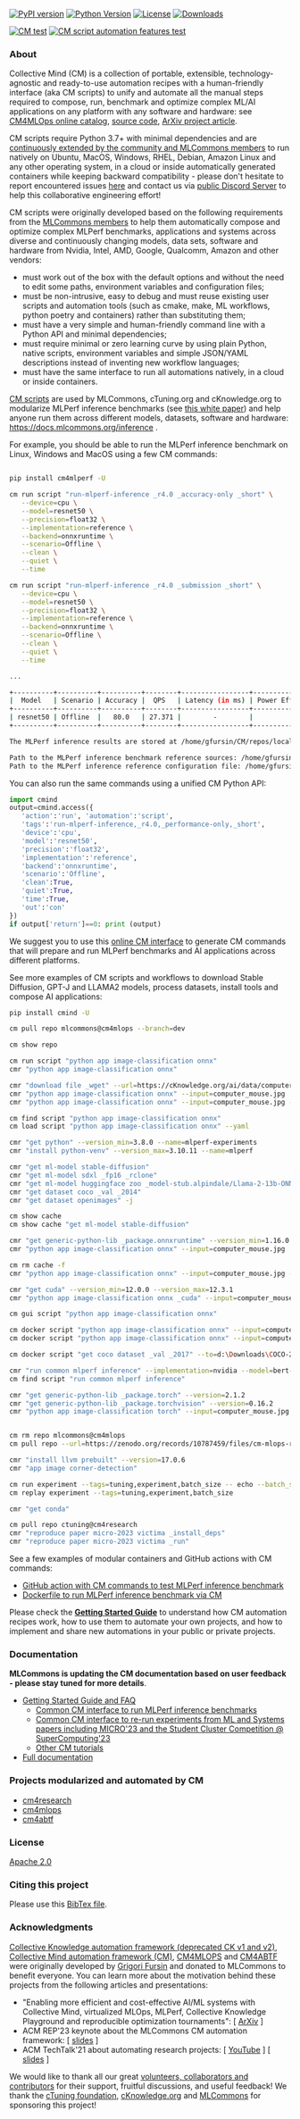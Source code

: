 [![PyPI version](https://badge.fury.io/py/cmind.svg)](https://pepy.tech/project/cmind)
[![Python Version](https://img.shields.io/badge/python-3+-blue.svg)](https://github.com/mlcommons/ck/tree/master/cm/cmind)
[![License](https://img.shields.io/badge/License-Apache%202.0-green)](LICENSE.md)
[![Downloads](https://static.pepy.tech/badge/cmind)](https://pepy.tech/project/cmind)

[![CM test](https://github.com/mlcommons/ck/actions/workflows/test-cm.yml/badge.svg)](https://github.com/mlcommons/ck/actions/workflows/test-cm.yml)
[![CM script automation features test](https://github.com/mlcommons/ck/actions/workflows/test-cm-script-features.yml/badge.svg)](https://github.com/mlcommons/ck/actions/workflows/test-cm-script-features.yml)

### About

Collective Mind (CM) is a collection of portable, extensible, technology-agnostic and ready-to-use automation recipes
with a human-friendly interface (aka CM scripts) to unify and automate all the manual steps required to compose, run, benchmark and optimize complex ML/AI applications 
on any platform with any software and hardware: see [CM4MLOps online catalog](https://access.cknowledge.org/playground/?action=scripts), 
[source code](https://github.com/mlcommons/ck/blob/master/cm-mlops/script), [ArXiv project article](https://arxiv.org/abs/2406.16791).

CM scripts require Python 3.7+ with minimal dependencies and are 
[continuously extended by the community and MLCommons members](https://github.com/mlcommons/ck/blob/master/CONTRIBUTING.md)
to run natively on Ubuntu, MacOS, Windows, RHEL, Debian, Amazon Linux
and any other operating system, in a cloud or inside automatically generated containers
while keeping backward compatibility - please don't hesitate 
to  report encountered issues [here](https://github.com/mlcommons/ck/issues) 
and contact us via [public Discord Server](https://discord.gg/JjWNWXKxwT) 
to help this collaborative engineering effort!

CM scripts were originally developed based on the following requirements from the
[MLCommons members](https://mlcommons.org) 
to help them automatically compose and optimize complex MLPerf benchmarks, applications and systems
across diverse and continuously changing models, data sets, software and hardware
from Nvidia, Intel, AMD, Google, Qualcomm, Amazon and other vendors:
* must work out of the box with the default options and without the need to edit some paths, environment variables and configuration files;
* must be non-intrusive, easy to debug and must reuse existing 
  user scripts and automation tools (such as cmake, make, ML workflows, 
  python poetry and containers) rather than substituting them; 
* must have a very simple and human-friendly command line with a Python API and minimal dependencies;
* must require minimal or zero learning curve by using plain Python, native scripts, environment variables 
  and simple JSON/YAML descriptions instead of inventing new workflow languages;
* must have the same interface to run all automations natively, in a cloud or inside containers.

[CM scripts](https://access.cknowledge.org/playground/?action=scripts) 
are used by MLCommons, cTuning.org and cKnowledge.org to modularize MLPerf inference benchmarks
(see [this white paper](https://arxiv.org/abs/2406.16791))
and help anyone run them across different models, datasets, software and hardware: 
https://docs.mlcommons.org/inference .

For example, you should be able to run the MLPerf inference benchmark on Linux, Windows and MacOS
using a few CM commands:

```bash

pip install cm4mlperf -U

cm run script "run-mlperf-inference _r4.0 _accuracy-only _short" \
   --device=cpu \
   --model=resnet50 \
   --precision=float32 \
   --implementation=reference \
   --backend=onnxruntime \
   --scenario=Offline \
   --clean \
   --quiet \
   --time

cm run script "run-mlperf-inference _r4.0 _submission _short" \
   --device=cpu \
   --model=resnet50 \
   --precision=float32 \
   --implementation=reference \
   --backend=onnxruntime \
   --scenario=Offline \
   --clean \
   --quiet \
   --time

...

+----------+----------+----------+--------+-----------------+---------------------------------+
|  Model   | Scenario | Accuracy |  QPS   | Latency (in ms) | Power Efficiency (in samples/J) |
+----------+----------+----------+--------+-----------------+---------------------------------+
| resnet50 | Offline  |   80.0   | 27.371 |        -        |                                 |
+----------+----------+----------+--------+-----------------+---------------------------------+

The MLPerf inference results are stored at /home/gfursin/CM/repos/local/cache/a504fb143e97452f/test_results

Path to the MLPerf inference benchmark reference sources: /home/gfursin/CM/repos/local/cache/8061c243b8b54a3b/inference
Path to the MLPerf inference reference configuration file: /home/gfursin/CM/repos/local/cache/8061c243b8b54a3b/inference/mlperf.conf
```

You can also run the same commands using a unified CM Python API:

```python
import cmind
output=cmind.access({
   'action':'run', 'automation':'script',
   'tags':'run-mlperf-inference,_r4.0,_performance-only,_short',
   'device':'cpu',
   'model':'resnet50',
   'precision':'float32',
   'implementation':'reference',
   'backend':'onnxruntime',
   'scenario':'Offline',
   'clean':True,
   'quiet':True,
   'time':True,
   'out':'con'
})
if output['return']==0: print (output)
```


We suggest you to use this [online CM interface](https://access.cknowledge.org/playground/?action=howtorun)
to generate CM commands that will prepare and run MLPerf benchmarks and AI applications across different platforms.


See more examples of CM scripts and workflows to download Stable Diffusion, GPT-J and LLAMA2 models, process datasets, install tools and compose AI applications:


```bash
pip install cmind -U

cm pull repo mlcommons@cm4mlops --branch=dev

cm show repo

cm run script "python app image-classification onnx"
cmr "python app image-classification onnx"

cmr "download file _wget" --url=https://cKnowledge.org/ai/data/computer_mouse.jpg --verify=no --env.CM_DOWNLOAD_CHECKSUM=45ae5c940233892c2f860efdf0b66e7e
cmr "python app image-classification onnx" --input=computer_mouse.jpg
cmr "python app image-classification onnx" --input=computer_mouse.jpg --debug

cm find script "python app image-classification onnx"
cm load script "python app image-classification onnx" --yaml

cmr "get python" --version_min=3.8.0 --name=mlperf-experiments
cmr "install python-venv" --version_max=3.10.11 --name=mlperf

cmr "get ml-model stable-diffusion"
cmr "get ml-model sdxl _fp16 _rclone"
cmr "get ml-model huggingface zoo _model-stub.alpindale/Llama-2-13b-ONNX" --model_filename=FP32/LlamaV2_13B_float32.onnx --skip_cache
cmr "get dataset coco _val _2014"
cmr "get dataset openimages" -j

cm show cache
cm show cache "get ml-model stable-diffusion"

cmr "get generic-python-lib _package.onnxruntime" --version_min=1.16.0
cmr "python app image-classification onnx" --input=computer_mouse.jpg

cm rm cache -f
cmr "python app image-classification onnx" --input=computer_mouse.jpg --adr.onnxruntime.version_max=1.16.0

cmr "get cuda" --version_min=12.0.0 --version_max=12.3.1
cmr "python app image-classification onnx _cuda" --input=computer_mouse.jpg

cm gui script "python app image-classification onnx"

cm docker script "python app image-classification onnx" --input=computer_mouse.jpg
cm docker script "python app image-classification onnx" --input=computer_mouse.jpg -j -docker_it

cm docker script "get coco dataset _val _2017" --to=d:\Downloads\COCO-2017-val --store=d:\Downloads --docker_cm_repo=ctuning@mlcommons-ck

cmr "run common mlperf inference" --implementation=nvidia --model=bert-99 --category=datacenter --division=closed
cm find script "run common mlperf inference"

cmr "get generic-python-lib _package.torch" --version=2.1.2
cmr "get generic-python-lib _package.torchvision" --version=0.16.2
cmr "python app image-classification torch" --input=computer_mouse.jpg


cm rm repo mlcommons@cm4mlops
cm pull repo --url=https://zenodo.org/records/10787459/files/cm-mlops-repo-20240306.zip

cmr "install llvm prebuilt" --version=17.0.6
cmr "app image corner-detection"

cm run experiment --tags=tuning,experiment,batch_size -- echo --batch_size={{VAR1{range(1,8)}}}
cm replay experiment --tags=tuning,experiment,batch_size

cmr "get conda"

cm pull repo ctuning@cm4research
cmr "reproduce paper micro-2023 victima _install_deps"
cmr "reproduce paper micro-2023 victima _run" 

```


See a few examples of modular containers and GitHub actions with CM commands:

* [GitHub action with CM commands to test MLPerf inference benchmark](https://github.com/mlcommons/inference/blob/master/.github/workflows/test-bert.yml)
* [Dockerfile to run MLPerf inference benchmark via CM](https://github.com/mlcommons/ck/blob/master/cm-mlops/script/app-mlperf-inference/dockerfiles/bert-99.9/ubuntu_22.04_python_onnxruntime_cpu.Dockerfile)


Please check the [**Getting Started Guide**](https://github.com/mlcommons/ck/blob/master/docs/getting-started.md) 
to understand how CM automation recipes work, how to use them to automate your own projects,
and how to implement and share new automations in your public or private projects.


### Documentation

**MLCommons is updating the CM documentation based on user feedback - please stay tuned for more details**.

* [Getting Started Guide and FAQ](https://github.com/mlcommons/ck/tree/master/docs/getting-started.md)
  * [Common CM interface to run MLPerf inference benchmarks](https://github.com/mlcommons/ck/tree/master/docs/mlperf/inference)
  * [Common CM interface to re-run experiments from ML and Systems papers including MICRO'23 and the Student Cluster Competition @ SuperComputing'23](https://github.com/mlcommons/ck/tree/master/docs/tutorials/common-interface-to-reproduce-research-projects.md)
  * [Other CM tutorials](https://github.com/mlcommons/ck/tree/master/docs/tutorials)
* [Full documentation](https://github.com/mlcommons/ck/tree/master/docs/tutorials/README.md)

### Projects modularized and automated by CM

* [cm4research](https://github.com/ctuning/cm4research)
* [cm4mlops](https://github.com/mlcommons/cm4mlops)
* [cm4abtf](https://github.com/mlcommons/cm4abtf)

### License

[Apache 2.0](LICENSE.md)

### Citing this project

Please use this [BibTex file](https://github.com/mlcommons/ck/blob/master/citation.bib).

### Acknowledgments

[Collective Knowledge automation framework (deprecated CK v1 and v2)](https://github.com/mlcommons/ck/tree/master/ck),
[Collective Mind automation framework (CM)](https://github.com/mlcommons/ck/tree/master/cm),
[CM4MLOPS](https://github.com/mlcommons/cm4mlops) and
[CM4ABTF](https://github.com/mlcommons/cm4abtf) were originally developed by [Grigori Fursin](https://cKnowledge.org/gfursin)
and donated to MLCommons to benefit everyone. You can learn more about the motivation behind these projects from the following articles and presentations:

* "Enabling more efficient and cost-effective AI/ML systems with Collective Mind, virtualized MLOps, MLPerf, Collective Knowledge Playground and reproducible optimization tournaments": [ [ArXiv](https://arxiv.org/abs/2406.16791) ] 
* ACM REP'23 keynote about the MLCommons CM automation framework: [ [slides](https://doi.org/10.5281/zenodo.8105339) ] 
* ACM TechTalk'21 about automating research projects: [ [YouTube](https://www.youtube.com/watch?v=7zpeIVwICa4) ] [ [slides](https://learning.acm.org/binaries/content/assets/leaning-center/webinar-slides/2021/grigorifursin_techtalk_slides.pdf) ]

We would like to thank all our great
[volunteers, collaborators and contributors](https://github.com/mlcommons/ck/blob/master/CONTRIBUTING.md) 
for their support, fruitful discussions, and useful feedback! 
We thank the [cTuning foundation](https://cTuning.org), [cKnowledge.org](https://cKnowledge.org)
and [MLCommons](https://mlcommons.org) for sponsoring this project!
